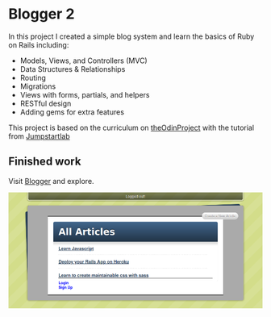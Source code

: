 # Blogger 2

In this project I created a simple blog system and learn the basics of Ruby on Rails including:

* Models, Views, and Controllers (MVC)
* Data Structures & Relationships
* Routing
* Migrations
* Views with forms, partials, and helpers
* RESTful design
* Adding gems for extra features

This project is based on the curriculum on [theOdinProject](https://www.theodinproject.com) with the tutorial from [Jumpstartlab](http://tutorials.jumpstartlab.com/projects/blogger.html)

## Finished work

   Visit [Blogger](https://lit-dawn-86296.herokuapp.com/articles) and explore.

   ![blooger screenshot](app/assets/images/Screenshot_2020-02-23%20Blogger.png?raw=true "Blogger 2")
